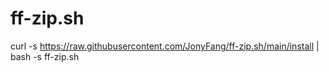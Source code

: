 # ff-zip.sh

curl -s https://raw.githubusercontent.com/JonyFang/ff-zip.sh/main/install | bash -s ff-zip.sh